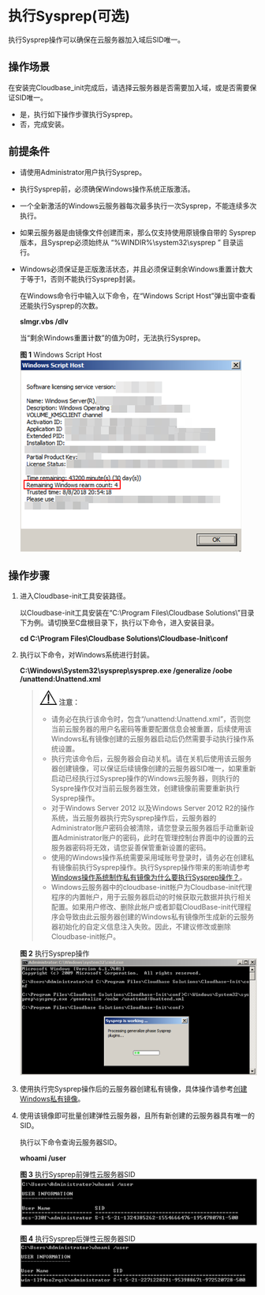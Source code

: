 # 执行Sysprep\(可选\)<a name="ZH-CN_TOPIC_0093887081"></a>

执行Sysprep操作可以确保在云服务器加入域后SID唯一。

## 操作场景<a name="section12143031154614"></a>

在安装完Cloudbase\_init完成后，请选择云服务器是否需要加入域，或是否需要保证SID唯一。

-   是，执行如下操作步骤执行Sysprep。
-   否，完成安装。

## 前提条件<a name="section1180712252202"></a>

-   请使用Administrator用户执行Sysprep。
-   执行Sysprep前，必须确保Windows操作系统正版激活。
-   一个全新激活的Windows云服务器每次最多执行一次Sysprep，不能连续多次执行。
-   如果云服务器是由镜像文件创建而来，那么仅支持使用原镜像自带的 Sysprep 版本，且Sysprep必须始终从 “%WINDIR%\\system32\\sysprep ” 目录运行。
-   Windows必须保证是正版激活状态，并且必须保证剩余Windows重置计数大于等于1，否则不能执行Sysprep封装。

    在Windows命令行中输入以下命令，在“Windows Script Host”弹出窗中查看还能执行Sysprep的次数。

    **slmgr.vbs /dlv**

    当“剩余Windows重置计数”的值为0时，无法执行Sysprep。

    **图 1**  Windows Script Host<a name="fig6211922154010"></a>  
    ![](figures/Windows-Script-Host.png "Windows-Script-Host")


## 操作步骤<a name="section52239395104045"></a>

1.  进入Cloudbase-init工具安装路径。

    以Cloudbase-init工具安装在“C:\\Program Files\\Cloudbase Solutions\\”目录下为例。请切换至C盘根目录下，执行以下命令，进入安装目录。

    **cd C:\\Program Files\\Cloudbase Solutions\\Cloudbase-Init\\conf**

2.  执行以下命令，对Windows系统进行封装。

    **C:\\Windows\\System32\\sysprep\\sysprep.exe /generalize /oobe /unattend:Unattend.xml**

    >![](public_sys-resources/icon-notice.gif) **注意：**   
    >-   请务必在执行该命令时，包含“/unattend:Unattend.xml”，否则您当前云服务器的用户名密码等重要配置信息会被重置，后续使用该Windows私有镜像创建的云服务器启动后仍然需要手动执行操作系统设置。  
    >-   执行完该命令后，云服务器会自动关机。请在关机后使用该云服务器创建镜像，可以保证后续镜像创建的云服务器SID唯一，如果重新启动已经执行过Sysprep操作的Windows云服务器，则执行的Syspre操作仅对当前云服务器生效，创建镜像前需要重新执行Sysprep操作。  
    >-   对于Windows Server 2012 以及Windows Server 2012 R2的操作系统，当云服务器执行完Sysprep操作后，云服务器的Administrator账户密码会被清除，请您登录云服务器后手动重新设置Administrator账户的密码，此时在管理控制台界面中的设置的云服务器密码将无效，请您妥善保管重新设置的密码。  
    >-   使用的Windows操作系统需要采用域账号登录时，请务必在创建私有镜像前执行Sysprep操作。执行Sysprep操作带来的影响请参考[Windows操作系统制作私有镜像为什么要执行Sysprep操作？](http://support.huaweicloud.com/ims_faq/ims_faq_0024.html)。  
    >-   Windows云服务器中的cloudbase-init帐户为Cloudbase-init代理程序的内置帐户，用于云服务器启动的时候获取元数据并执行相关配置。如果用户修改、删除此帐户或者卸载CloudBase-init代理程序会导致由此云服务器创建的Windows私有镜像所生成新的云服务器初始化的自定义信息注入失败。因此，不建议修改或删除Cloudbase-init帐户。  

    **图 2**  执行Sysprep操作<a name="fig6590344163610"></a>  
    ![](figures/执行Sysprep操作.png "执行Sysprep操作")

3.  使用执行完Sysprep操作后的云服务器创建私有镜像，具体操作请参考[创建Windows私有镜像](创建Windows私有镜像.md)。
4.  使用该镜像即可批量创建弹性云服务器，且所有新创建的云服务器具有唯一的SID。

    执行以下命令查询云服务器SID。

    **whoami /user**

    **图 3**  执行Sysprep前弹性云服务器SID<a name="fig95865313375"></a>  
    ![](figures/执行Sysprep前弹性云服务器SID.png "执行Sysprep前弹性云服务器SID")

    **图 4**  执行Sysprep后弹性云服务器SID<a name="fig562681818463"></a>  
    ![](figures/执行Sysprep后弹性云服务器SID.png "执行Sysprep后弹性云服务器SID")


